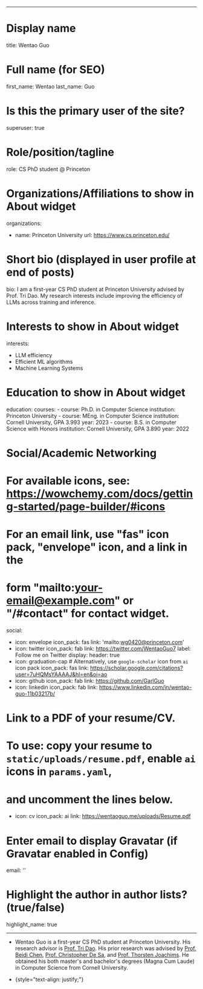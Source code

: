 ---
# Display name
title: Wentao Guo

# Full name (for SEO)
first_name: Wentao
last_name: Guo


# Is this the primary user of the site?
superuser: true

# Role/position/tagline
role: CS PhD student @ Princeton

# Organizations/Affiliations to show in About widget
organizations:
  - name: Princeton University
    url: https://www.cs.princeton.edu/

# Short bio (displayed in user profile at end of posts)
bio: I am a first-year CS PhD student at Princeton University advised by Prof. Tri Dao. My research interests include improving the efficiency of LLMs across training and inference. 

# Interests to show in About widget
interests:
  - LLM efficiency
  - Efficient ML algorithms
  - Machine Learning Systems


# Education to show in About widget
education:
  courses:
    - course: Ph.D. in Computer Science
      institution: Princeton University
    - course: MEng. in Computer Science
      institution: Cornell University, GPA 3.993
      year: 2023
    - course: B.S. in Computer Science with Honors
      institution: Cornell University, GPA 3.890
      year: 2022

# Social/Academic Networking
# For available icons, see: https://wowchemy.com/docs/getting-started/page-builder/#icons
#   For an email link, use "fas" icon pack, "envelope" icon, and a link in the
#   form "mailto:your-email@example.com" or "/#contact" for contact widget.
social:
  - icon: envelope
    icon_pack: fas
    link: 'mailto:wg0420@princeton.com'
  - icon: twitter
    icon_pack: fab
    link: https://twitter.com/WentaoGuo7
    label: Follow me on Twitter
    display:
      header: true
  - icon: graduation-cap # Alternatively, use `google-scholar` icon from `ai` icon pack
    icon_pack: fas
    link: https://scholar.google.com/citations?user=7uHQMsYAAAAJ&hl=en&oi=ao
  - icon: github
    icon_pack: fab
    link: https://github.com/GarlGuo
  - icon: linkedin
    icon_pack: fab
    link: https://www.linkedin.com/in/wentao-guo-11b03217b/
  # Link to a PDF of your resume/CV.
  # To use: copy your resume to `static/uploads/resume.pdf`, enable `ai` icons in `params.yaml`,
  # and uncomment the lines below.
  - icon: cv
    icon_pack: ai
    link: https://wentaoguo.me/uploads/Resume.pdf

# Enter email to display Gravatar (if Gravatar enabled in Config)
email: ''

# Highlight the author in author lists? (true/false)
highlight_name: true

- ---
- Wentao Guo is a first-year CS PhD student at Princeton University. His research advisor is [Prof. Tri Dao](https://tridao.me/). His prior research was advised by [Prof. Beidi Chen](https://www.andrew.cmu.edu/user/beidic/), [Prof. Christopher De Sa](https://www.cs.cornell.edu/~cdesa/), and [Prof. Thorsten Joachims](https://www.cs.cornell.edu/people/tj/). He obtained his both master's and bachelor's degrees (Magna Cum Laude) in Computer Science from Cornell University.

- {style="text-align: justify;"}

